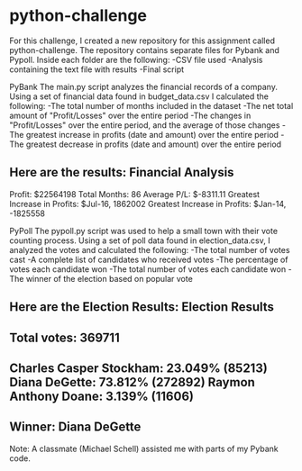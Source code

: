 # python-challenge
For this challenge, I created a new repository for this assignment called python-challenge. 
The repository contains separate files for Pybank and Pypoll. Inside each folder are the following: 
  -CSV file used
  -Analysis containing the text file with results
  -Final script
  
  
 
PyBank
The main.py script analyzes the financial records of a company. Using a set of financial data found in budget_data.csv I calculated the    following: 
      -The total number of months included in the dataset
      -The net total amount of "Profit/Losses" over the entire period
      -The changes in "Profit/Losses" over the entire period, and the average of those changes 
      -The greatest increase in profits (date and amount) over the entire period
      -The greatest decrease in profits (date and amount) over the entire period 
      
  Here are the results: 
  Financial Analysis
  ----------------
  Profit: $22564198
  Total Months: 86
  Average P/L: $-8311.11
  Greatest Increase in Profits: $Jul-16, 1862002
  Greatest Increase in Profits: $Jan-14, -1825558



PyPoll 
The pypoll.py script was used to help a small town with their vote counting process. Using a set of poll data found in election_data.csv, I analyzed the votes and calculated the following: 
      -The total number of votes cast
      -A complete list of candidates who received votes
      -The percentage of votes each candidate won
      -The total number of votes each candidate won
      -The winner of the election based on popular vote
      
Here are the Election Results: 
Election Results
--------------------
Total votes: 369711
--------------------
Charles Casper Stockham: 23.049% (85213)
Diana DeGette: 73.812% (272892)
Raymon Anthony Doane: 3.139% (11606)
--------------------
Winner: Diana DeGette
--------------------


Note: A classmate (Michael Schell) assisted me with parts of my Pybank code.


